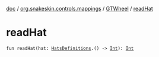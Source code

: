 [doc](../../index.md) / [org.snakeskin.controls.mappings](../index.md) / [GTWheel](index.md) / [readHat](./read-hat.md)

# readHat

`fun readHat(hat: `[`HatsDefinitions`](-mapping-definitions/-hats-definitions/index.md)`.() -> `[`Int`](https://kotlinlang.org/api/latest/jvm/stdlib/kotlin/-int/index.html)`): `[`Int`](https://kotlinlang.org/api/latest/jvm/stdlib/kotlin/-int/index.html)